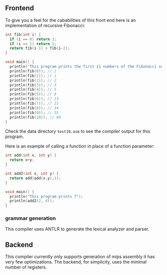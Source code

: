 ## Frontend

To give you a feel for the cababilities of this front end here is an implementation of recursive Fibonacci:

```c
int fib(int i) {
  if (i == 0) return 1;
  if (i == 1) return 1;
  return fib(i-1) + fib(i-2);
}

void main() {
  println("This program prints the first 11 numbers of the Fibonacci sequence");
  println(fib(0)); // 1
  println(fib(1)); // 1
  println(fib(2)); // 2
  println(fib(3)); // 3
  println(fib(4)); // 5
  println(fib(5)); // 8
  println(fib(6)); // 13
  println(fib(7)); // 21
  println(fib(8)); // 34
  println(fib(9)); // 55
  println(fib(10)); // 89
}
```

Check the data directory `test10.asm` to see the compiler output for this program.

Here is an example of calling a function in place of a function parameter:
```c 
int add(int x, int y) {
  return x+y;
}

int add2(int x, int y) {
  return add(add(x,y),1);
}

void main() {
  println("This program prints 7");
  println(add2(2, 4));
}

```

### grammar generation

This compiler uses ANTLR to generate the lexical analyzer and parser.

## Backend

This compiler currently only supports generation of mips assembly it has very few optimizations. The backend, for simplicity, uses the minimal number of registers.
